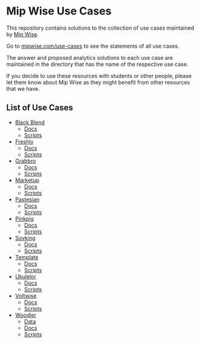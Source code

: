 # Mip Wise Use Cases
This repository contains solutions to the collection
of use cases maintained by [Mip Wise](https://www.mipwise.com/).

Go to [mipwise.com/use-cases](https://www.mipwise.com/use-cases) 
to see the statements of all use cases.

The answer and proposed analytics solutions to each use case are
maintained in the directory that has the name of the respective
use case.

If you decide to use these resources with students or other people,
please let them know about Mip Wise as they might benefit from other 
resources that we have.

## List of Use Cases
- [Black Blend](./black_blend/README.md)
	- [Docs](./black_blend/docs/README.md)
	- [Scripts](./black_blend/scripts/README.md)
- [Freshly](./freshly/README.md)
	- [Docs](./freshly/docs/README.md)
	- [Scripts](./freshly/scripts/README.md)
- [Grabbro](./grabbro/README.md)
	- [Docs](./grabbro/docs/README.md)
	- [Scripts](./grabbro/scripts/README.md)
- [Marketup](./marketup/README.md)
	- [Docs](./marketup/docs/README.md)
	- [Scripts](./marketup/scripts/README.md)
- [Pastesian](./pastesian/README.md)
	- [Docs](./pastesian/docs/README.md)
	- [Scripts](./pastesian/scripts/README.md)
- [Pinkpig](./pinkpig/README.md)
	- [Docs](./pinkpig/docs/README.md)
	- [Scripts](./pinkpig/scripts/README.md)
- [Soyking](./soyking/README.md)
	- [Docs](./soyking/docs/README.md)
	- [Scripts](./soyking/scripts/README.md)
- [Template](./template/README.md)
	- [Docs](./template/docs/README.md)
	- [Scripts](./template/scripts/README.md)
- [Ukulelor](./ukulelor/README.md)
	- [Docs](./ukulelor/docs/README.md)
	- [Scripts](./ukulelor/scripts/README.md)
- [Voltwise](./voltwise/README.md)
	- [Docs](./voltwise/docs/README.md)
	- [Scripts](./voltwise/scripts/README.md)
- [Woodler](./woodler/README.md)
	- [Data](./woodler/data/README.md)
	- [Docs](./woodler/docs/README.md)
	- [Scripts](./woodler/scripts/README.md)
